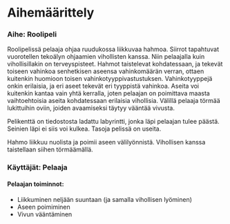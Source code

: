 # Aihemäärittely

### Aihe: Roolipeli
Roolipelissä pelaaja ohjaa ruudukossa liikkuvaa hahmoa. Siirrot tapahtuvat vuorotellen tekoälyn ohjaamien vihollisten kanssa.
Niin pelaajalla kuin vihollisillakin on terveyspisteet. Hahmot taistelevat kohdatessaan, ja tekevät toiseen vahinkoa senhetkisen
aseensa vahinkomäärän verran, ottaen kuitenkin huomioon toisen vahinkotyyppivastustuksen. Vahinkotyyppejä onkin erilaisia,
ja eri aseet tekevät eri tyyppistä vahinkoa. Aseita voi kuitenkin kantaa vain yhtä kerralla, joten pelaajan on poimittava maasta
vaihtoehtoisia aseita kohdatessaan erilaisia vihollisia. Välillä pelaaja törmää lukittuihin oviin, joiden avaamiseksi täytyy vääntää vivusta.

Pelikenttä on tiedostosta ladattu labyrintti, jonka läpi pelaajan tulee päästä. Seinien läpi ei siis voi kulkea. Tasoja pelissä on useita.

Hahmo liikkuu nuolista ja poimii aseen välilyönnistä. Vihollisen kanssa taistellaan siihen törmäämällä.

### Käyttäjät: Pelaaja

#### Pelaajan toiminnot:
* Liikkuminen neljään suuntaan (ja samalla vihollisen lyöminen)
* Aseen poimiminen
* Vivun vääntäminen
